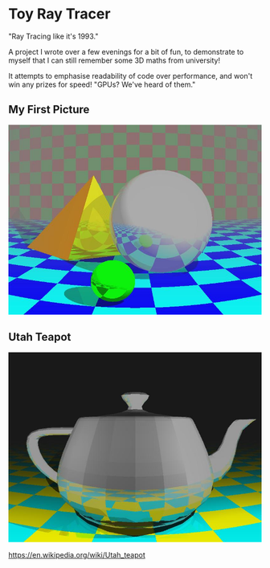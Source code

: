 # Toy Ray Tracer

"Ray Tracing like it's 1993."

A project I wrote over a few evenings for a bit of fun, to demonstrate to myself that I can still remember some 3D maths from university!

It attempts to emphasise readability of code over performance, and won't win any prizes for speed! "GPUs? We've heard of them."

## My First Picture
![My First Picture](https://github.com/chrisglencross/raytrace/blob/master/picture1.jpg)

## Utah Teapot
![Utah Teapot](https://github.com/chrisglencross/raytrace/blob/master/teapot.jpg)

https://en.wikipedia.org/wiki/Utah_teapot
